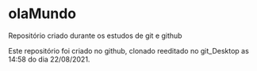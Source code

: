 # olaMundo
Repositório criado durante os estudos de git e github

Este repositório foi criado no github, clonado reeditado no git_Desktop as 14:58 do dia 22/08/2021.